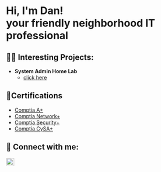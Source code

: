 <h1>Hi, I'm Dan! <br/> 
  <a>your friendly neighborhood IT professional</a>

<h2>👨‍💻 Interesting Projects:</h2>

- <b>System Admin Home Lab</b>
  - [click here](https://github.com/Danigan1/Azure-Cloud-Detection-Lab.git) 

<h2>📄Certifications</h2>

- [Comptia A+](https://www.credly.com/badges/b1695b61-8a31-4ca6-8e28-41ee4e06f946/linked_in_profile)
- [Comptia Network+](https://www.credly.com/badges/b1f382a1-e64b-4e75-8976-cd662cbe1e8a/linked_in_profile)
- [Comptia Security+](https://www.credly.com/badges/9c5d3f24-4a29-4f50-a309-ad559904b526/linked_in_profile)
- [Comptia CySA+](https://www.credly.com/badges/bb70aea0-aaa7-41b4-a785-0b00a618d749/linked_in_profile)



  
  

<h2> 🤳 Connect with me:</h2>

[<img align="left" alt="Dan Mbaabu | LinkedIn" width="22px" src="https://cdn.jsdelivr.net/npm/simple-icons@v3/icons/linkedin.svg" />][linkedin]

[linkedin]: https://www.linkedin.com/in/dan-mbaabu/

<!--
**joshmadakor1/joshmadakor1** is a ✨ _special_ ✨ repository because its `README.md` (this file) appears on your GitHub profile.

Here are some ideas to get you started:

- 🔭 I’m currently working on ...
- 🌱 I’m currently learning ...
- 👯 I’m looking to collaborate on ...
- 🤔 I’m looking for help with ...
- 💬 Ask me about ...
- 📫 How to reach me: email
- 😄 Pronouns: ...
- ⚡ Fun fact: ...
-->
